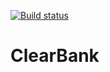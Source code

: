 [![Build status](https://ci.appveyor.com/api/projects/status/aal8wvcu63y32v37?svg=true)](https://ci.appveyor.com/project/bidwall/dotnet-clearbank)

# ClearBank
